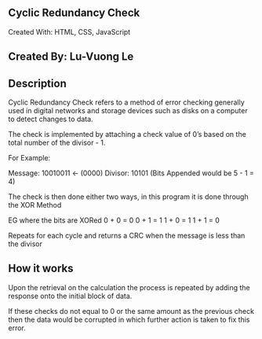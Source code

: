 Cyclic Redundancy Check 
-----------------------------------------------------------------------------------------------------

Created With: HTML, CSS, JavaScript

Created By: Lu-Vuong Le
-----------------------------------------------------------------------------------------------------


Description
-----------------------------------------------------------------------------------------------------
Cyclic Redundancy Check refers to a method of error checking generally used in digital networks and storage devices such as disks on a computer to detect changes to data. 

The check is implemented by attaching a check value of 0’s based on the total number of the divisor - 1.

For Example: 

Message: 10010011 ← (0000)
Divisor: 10101 (Bits Appended would be 5 - 1 = 4)

The check is then done either two ways, in this program it is done through the XOR Method

EG where the bits are XORed
0 + 0 = 0
0 + 1 = 1
1 + 0 = 1
1 + 1 = 0

Repeats for each cycle and returns a CRC when the message is less than the divisor


How it works
-----------------------------------------------------------------------------------------------------
Upon the retrieval on the calculation the process is repeated by adding the response onto the initial block of data. 

If these checks do not equal to 0 or the same amount as the previous check then the data would be corrupted in which further action is taken to fix this error.

 
